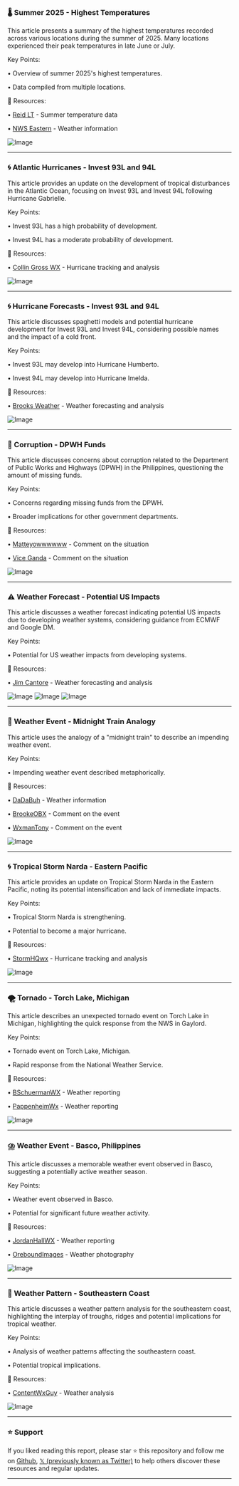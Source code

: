 ### 🌡️ Summer 2025 - Highest Temperatures

This article presents a summary of the highest temperatures recorded across various locations during the summer of 2025.  Many locations experienced their peak temperatures in late June or July.

Key Points:

• Overview of summer 2025's highest temperatures.

• Data compiled from multiple locations.


🔗 Resources:

• [Reid LT](https://x.com/reid_lt) -  Summer temperature data

• [NWS Eastern](https://x.com/NWSEastern) - Weather information

![Image](https://pbs.twimg.com/media/G1fLts8XkAAqSdg?format=png&name=small)

---
### 🌀 Atlantic Hurricanes - Invest 93L and 94L

This article provides an update on the development of tropical disturbances in the Atlantic Ocean, focusing on Invest 93L and Invest 94L following Hurricane Gabrielle.

Key Points:

• Invest 93L has a high probability of development.

• Invest 94L has a moderate probability of development.


🔗 Resources:

• [Collin Gross WX](https://x.com/CollinGrossWx) - Hurricane tracking and analysis

![Image](https://pbs.twimg.com/media/G1iDlSeWAAAMMFX?format=jpg&name=small)

---
### 🌀 Hurricane Forecasts - Invest 93L and 94L

This article discusses spaghetti models and potential hurricane development for Invest 93L and Invest 94L, considering possible names and the impact of a cold front.

Key Points:

• Invest 93L may develop into Hurricane Humberto.

• Invest 94L may develop into Hurricane Imelda.


🔗 Resources:

• [Brooks Weather](https://x.com/BrooksWeather) - Weather forecasting and analysis

![Image](https://pbs.twimg.com/media/G1iDi19WEAAwHr1?format=jpg&name=small)

---
### 🤬 Corruption - DPWH Funds

This article discusses concerns about corruption related to the Department of Public Works and Highways (DPWH) in the Philippines, questioning the amount of missing funds.


Key Points:

• Concerns regarding missing funds from the DPWH.

• Broader implications for other government departments.


🔗 Resources:

• [Matteyowwwwww](https://x.com/matteyowwwwww) - Comment on the situation

• [Vice Ganda](https://x.com/vicegandako) - Comment on the situation


![Image](https://pbs.twimg.com/media/G1hNAb_aoAEIsns?format=jpg&name=small)

---
### ⚠️ Weather Forecast - Potential US Impacts

This article discusses a weather forecast indicating potential US impacts due to developing weather systems,  considering guidance from ECMWF and Google DM.


Key Points:

• Potential for US weather impacts from developing systems.


🔗 Resources:

• [Jim Cantore](https://x.com/JimCantore) - Weather forecasting and analysis


![Image](https://pbs.twimg.com/media/G1hJ-0qXcAA0Ojw?format=png&name=small)
![Image](https://pbs.twimg.com/media/G1hKBfcXEAAOq3T?format=png&name=360x360)
![Image](https://pbs.twimg.com/media/G1hKKsWXQAAhXnv?format=jpg&name=360x360)

---
### 🚂 Weather Event - Midnight Train Analogy

This article uses the analogy of a "midnight train" to describe an impending weather event.


Key Points:

• Impending weather event described metaphorically.


🔗 Resources:

• [DaDaBuh](https://x.com/DaDaBuh) - Weather information

• [BrookeOBX](https://x.com/BrookeOBX) - Comment on the event

• [WxmanTony](https://x.com/WxmanTony) - Comment on the event

![Image](https://pbs.twimg.com/tweet_video_thumb/G1hqxptWYAAHzsD?format=jpg&name=240x240)

---
### 🌀 Tropical Storm Narda - Eastern Pacific

This article provides an update on Tropical Storm Narda in the Eastern Pacific, noting its potential intensification and lack of immediate impacts.


Key Points:

• Tropical Storm Narda is strengthening.

• Potential to become a major hurricane.


🔗 Resources:

• [StormHQwx](https://x.com/StormHQwx) - Hurricane tracking and analysis


![Image](https://pbs.twimg.com/tweet_video_thumb/G1gp1pHXgAAEzEt.jpg)

---
### 🌪️ Tornado - Torch Lake, Michigan

This article describes an unexpected tornado event on Torch Lake in Michigan, highlighting the quick response from the NWS in Gaylord.

Key Points:

• Tornado event on Torch Lake, Michigan.

• Rapid response from the National Weather Service.


🔗 Resources:

• [BSchuermanWX](https://x.com/BSchuermanWX) - Weather reporting

• [PappenheimWx](https://x.com/PappenheimWx) - Weather reporting

![Image](https://pbs.twimg.com/media/G1e-67oXAAEFvRi?format=jpg&name=small)

---
### ⛈️ Weather Event - Basco, Philippines

This article discusses a memorable weather event observed in Basco,  suggesting a potentially active weather season.

Key Points:

• Weather event observed in Basco.

• Potential for significant future weather activity.


🔗 Resources:

• [JordanHallWX](https://x.com/JordanHallWX) - Weather reporting

• [OreboundImages](https://x.com/OreboundImages) - Weather photography

![Image](https://pbs.twimg.com/amplify_video_thumb/1970309436628705281/img/lT2eGmjL8MQZI5-E.jpg)

---
### 🌊 Weather Pattern - Southeastern Coast

This article discusses a weather pattern analysis for the southeastern coast, highlighting the interplay of troughs, ridges and potential implications for tropical weather.


Key Points:

• Analysis of weather patterns affecting the southeastern coast.

• Potential tropical implications.


🔗 Resources:

• [ContentWxGuy](https://x.com/ContentWxGuy) - Weather analysis

![Image](https://pbs.twimg.com/media/G1f_yiFXAAE_uys?format=jpg&name=small)


---

### ⭐️ Support

If you liked reading this report, please star ⭐️ this repository and follow me on [Github](https://github.com/Drix10), [𝕏 (previously known as Twitter)](https://x.com/DRIX_10_) to help others discover these resources and regular updates.

---